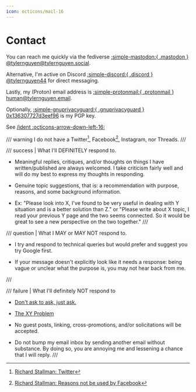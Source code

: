 ```yaml
---
icon: octicons/mail-16
---
```


# Contact

You can reach me quickly via the fediverse [:simple-mastodon:{ .mastodon } @tylernguyen@tylernguyen.social](https://tylernguyen.social/@tylernguyen).

Alternative, I'm active on Discord [:simple-discord:{ .discord } @tylernguyen44](https://discordapp.com/users/1297622229328072704) for direct messaging.

Lastly, my (Proton) email address is [:simple-protonmail:{ .protonmail } human@tylernguyen.email](mailto:human@tylernguyen.email).

Optionally,  [:simple-gnuprivacyguard:{ .gnuprivacyguard } 0x136307727d3eef96](https://github.com/tylernguyen.gpg) is my PGP key.

See [/ident :octicons-arrow-down-left-16:](/ident)

/// warning
I do not have a Twitter[^1], Facebook[^2], Instagram, nor Threads.
///

[^1]: [Richard Stallman: Twitter](https://stallman.org/twitter.html)
[^2]: [Richard Stallman: Reasons not be used by Facebook](https://stallman.org/facebook.html)

/// success | What I'll DEFINITELY respond to.

- Meaningful replies, critiques, and/or thoughts on things I have written/published are always welcomed. I take criticism fairly well and will do my best to express my thoughts in responding.

- Genuine topic suggestions, that is: a recommendation with purpose, reasons, and some background information.

- Ex: "Please look into X, I've found to be very useful in dealing with Y situation and is a better solution than Z." or "Please write about X topic, I read your previous Y page and the two seems connected. So it would be great to see a new perspective on the two together."
///

/// question | What I MAY or MAY NOT respond to.

- I try and respond to technical queries but would prefer and suggest you try Google first.

- If your message doesn't explicitly look like it needs a response: being vague or unclear what the purpose is, you may not hear back from me.

///

/// failure | What I'll definitely NOT respond to

- [Don't ask to ask, just ask.](https://dontasktoask.com/)

- [The XY Problem](https://xyproblem.info/)

- No guest posts, linking, cross-promotions, and/or solicitations will be accepted.

- Do not bump my email inbox by sending another email without substance. By doing so, you are annoying me and lessening a chance that I will reply.
///
